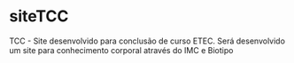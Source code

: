 # siteTCC
TCC - Site desenvolvido para conclusão de curso ETEC. Será desenvolvido um site para conhecimento corporal através do IMC e Biotipo

